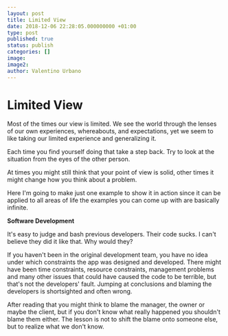 ```yaml
---
layout: post
title: Limited View
date: 2018-12-06 22:28:05.000000000 +01:00
type: post
published: true
status: publish
categories: []
image:
image2:
author: Valentino Urbano
---
```


# Limited View

Most of the times our view is limited. We see the world through the lenses of our own experiences, whereabouts, and expectations, yet we seem to like taking our limited experience and generalizing it.

Each time you find yourself doing that take a step back. Try to look at the situation from the eyes of the other person.

At times you might still think that your point of view is solid, other times it might change how you think about a problem.

Here I'm going to make just one example to show it in action since it can be applied to all areas of life the examples you can come up with are basically infinite.

**Software Development**

It's easy to judge and bash previous developers. Their code sucks. I can't believe they did it like that. Why would they?

If you haven't been in the original development team, you have no idea under which constraints the app was designed and developed. There might have been time constraints, resource constraints, management problems and many other issues that could have caused the code to be terrible, but that's not the developers' fault. Jumping at conclusions and blaming the developers is shortsighted and often wrong.

After reading that you might think to blame the manager, the owner or maybe the client, but if you don't know what really happened you shouldn't blame them either. The lesson is not to shift the blame onto someone else, but to realize what we don't know.
